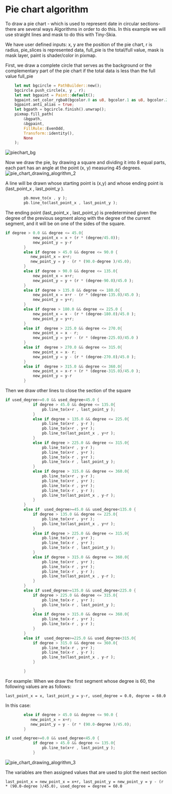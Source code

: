 # Pie chart algorithm
To draw a pie chart - which is used to represent date in circular sections- there are several ways Algorithms in order to do this.
In this example we will use straight lines and mask to do this with Tiny-Skia.

We have user defined inputs:
x, y are the position of the pie chart, r is radius, pie_slices is represented data, full_pie is the total/full value, mask is mask layer, paint is shader/color in pixmap.

First, we draw a complete circle that serves as the background or the complementary part of the pie chart if the total data is less than the full value full_pie
```rust
    let mut bgcircle = PathBuilder::new();
    bgcircle.push_circle(x, y , r);
    let mut bgpaint = Paint::default();
    bgpaint.set_color_rgba8(bgcolor.0 as u8, bgcolor.1 as u8, bgcolor.2 as u8, bgcolor.3 as u8);
    bgpaint.anti_alias = true;
    let bgpath = bgcircle.finish().unwrap();
    pixmap.fill_path(
        &bgpath,
        &bgpaint,
        FillRule::EvenOdd,
        Transform::identity(),
        None
    );
```
![piechart_bg](https://github.com/Unique-Digital-Resources/Learn-graphics-for-theoretical-gui/assets/144396669/77642f9b-9254-4e58-aed0-d108eac77e69)


Now we draw the pie, by drawing a square and dividing it into 8 equal parts, each part has an angle at the point (x, y) measuring 45 degrees.
![pie_chart_drawing_alogrithm_2](https://github.com/Unique-Digital-Resources/Learn-graphics-for-theoretical-gui/assets/144396669/208a2a7f-6e77-4742-b105-4b99e0561b3d)

A line will be drawn whose starting point is (x,y) and whose ending point is (last_point_x , last_point_y ).
```rust
        pb.move_to(x , y );
        pb.line_to(last_point_x , last_point_y );
```
The ending point (last_point_x , last_point_y) is predetermined given the degree of the previous segment along with the degree of the current segment, and it will be on one of the sides of the square.
```rust
if degree > 0.0 && degree <= 45.0{
            new_point_x = x + (r * (degree/45.0));
            new_point_y = y-r
        }
        else if degree > 45.0 && degree <= 90.0 {
           new_point_x = x+r;
           new_point_y = y - (r * (90.0-degree )/45.0);
        }
        else if degree > 90.0 && degree <= 135.0{
            new_point_x = x+r;
            new_point_y = y + (r * (degree-90.0)/45.0 );
        } 
        else if degree > 135.0 && degree <= 180.0{
            new_point_x = x+r - (r * (degree-135.0)/45.0 );
            new_point_y = y+r;
        } 
        else if degree > 180.0 && degree <= 225.0 {
            new_point_x = x - (r * (degree-180.0)/45.0 );
            new_point_y = y+r;
        }
        else if  degree > 225.0 && degree <= 270.0{
            new_point_x = x - r;
            new_point_y = y+r - (r * (degree-225.0)/45.0 )
        }
        else if  degree > 270.0 && degree <= 315.0{
            new_point_x = x- r;
            new_point_y = y - (r * (degree-270.0)/45.0 );
        }
        else if  degree > 315.0 && degree <= 360.0{
            new_point_x = x-r + (r * (degree-315.0)/45.0 );
            new_point_y = y-r
        }
```
Then we draw other lines to close the section of the square
```rust
if used_degree>=0.0 && used_degree<45.0 {
            if degree > 45.0 && degree <= 135.0{
                pb.line_to(x+r , last_point_y );
            }
            else if degree > 135.0 && degree <= 225.0{
                pb.line_to(x+r , y-r );
                pb.line_to(x+r , y+r );
                pb.line_to(last_point_x , y+r );
            }
            else if degree > 225.0 && degree <= 315.0{
                pb.line_to(x+r , y-r );
                pb.line_to(x+r , y+r );
                pb.line_to(x-r , y+r );
                pb.line_to(x-r , last_point_y );
            }
            else if degree > 315.0 && degree <= 360.0{
                pb.line_to(x+r , y-r );
                pb.line_to(x+r , y+r );
                pb.line_to(x-r , y+r );
                pb.line_to(x-r , y-r );
                pb.line_to(last_point_x , y-r );
            }
        }
        else if  used_degree>=45.0 && used_degree<135.0 {
            if degree > 135.0 && degree <= 225.0{
                pb.line_to(x+r , y+r );
                pb.line_to(last_point_x , y+r );
            }
            else if degree > 225.0 && degree <= 315.0{
                pb.line_to(x+r , y+r );
                pb.line_to(x-r , y+r );
                pb.line_to(x-r , last_point_y );
            }
            else if degree > 315.0 && degree <= 360.0{
                pb.line_to(x+r , y+r );
                pb.line_to(x-r , y+r );
                pb.line_to(x-r , y-r );
                pb.line_to(last_point_x , y-r );
            }
        }
        else if used_degree>=135.0 && used_degree<225.0 {
            if degree > 225.0 && degree <= 315.0{
                pb.line_to(x-r , y+r );
                pb.line_to(x-r , last_point_y );
            }
            else if degree > 315.0 && degree <= 360.0{
                pb.line_to(x-r , y+r );
                pb.line_to(x-r , y-r );
            }
        }
        else if  used_degree>=225.0 && used_degree<315.0{
            if degree > 315.0 && degree <= 360.0{
                pb.line_to(x-r , y+r );
                pb.line_to(x-r , y-r );
                pb.line_to(last_point_x , y-r );
            }

        }
```
For example: When we draw the first segment whose degree is 60, the following values are as follows:
```
last_point_x = x, last_point_y = y-r, used_degree = 0.0, degree = 60.0
```
In this case:
```rust
        else if degree > 45.0 && degree <= 90.0 {
           new_point_x = x+r;
           new_point_y = y - (r * (90.0-degree )/45.0);
        }
```
```rust
if used_degree>=0.0 && used_degree<45.0 {
            if degree > 45.0 && degree <= 135.0{
                pb.line_to(x+r , last_point_y );
            }
```
![pie_chart_drawing_alogrithm_3](https://github.com/Unique-Digital-Resources/Learn-graphics-for-theoretical-gui/assets/144396669/6352a74b-9dfc-4a30-8956-26c2eede9a54)

The variables are then assigned values ​​that are used to plot the next section
```
last_point_x = new_point_x = x+r, last_point_y = new_point_y = y - (r * (90.0-degree )/45.0), used_degree = degree = 60.0
```
